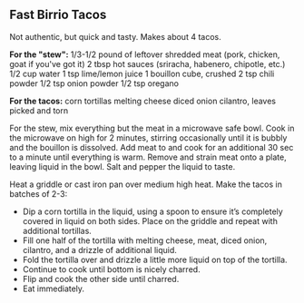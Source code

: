 Fast Birrio Tacos
-----------------

Not authentic, but quick and tasty. Makes about 4 tacos.

**For the "stew":**
1/3-1/2 pound of leftover shredded meat (pork, chicken, goat if you've got it)
2 tbsp hot sauces (sriracha, habenero, chipotle, etc.)
1/2 cup water
1 tsp lime/lemon juice
1 bouillon cube, crushed
2 tsp chili powder
1/2 tsp onion powder
1/2 tsp oregano

**For the tacos:**
corn tortillas
melting cheese
diced onion
cilantro, leaves picked and torn

For the stew, mix everything but the meat in a microwave safe bowl. Cook in the microwave on high for 2 minutes, stirring occasionally until it is bubbly and the bouillon is dissolved. Add meat to and cook for an additional 30 sec to a minute until everything is warm. Remove and strain meat onto a plate, leaving liquid in the bowl. Salt and pepper the liquid to taste.

Heat a griddle or cast iron pan over medium high heat. Make the tacos in batches of 2-3:
- Dip a corn tortilla in the liquid, using a spoon to ensure it’s completely covered in liquid on both sides. Place on the griddle and repeat with additional tortillas.
- Fill one half of the tortilla with melting cheese, meat, diced onion, cilantro, and a drizzle of additional liquid.
- Fold the tortilla over and drizzle a little more liquid on top of the tortilla.
- Continue to cook until bottom is nicely charred.
- Flip and cook the other side until charred.
- Eat immediately.
